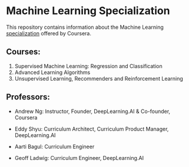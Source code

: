 # Machine Learning Specialization
This repository contains information about the Machine Learning [specialization](https://www.coursera.org/specializations/machine-learning-introduction) offered by Coursera.

## Courses:

1) Supervised Machine Learning: Regression and Classification
2) Advanced Learning Algorithms
3) Unsupervised Learning, Recommenders and Reinforcement Learning

## Professors:

- Andrew Ng: Instructor, Founder, DeepLearning.AI & Co-founder, Coursera

- Eddy Shyu: Curriculum Architect, Curriculum Product Manager, DeepLearning.AI

- Aarti Bagul: Curriculum Engineer

- Geoff Ladwig: Curriculum Engineer, DeepLearning.AI